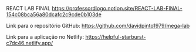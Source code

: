 REACT LAB FINAL
https://professordiogo.notion.site/REACT-LAB-FINAL-154c08bca56a80dcafc2c9cde0b103de


Link para o repositório GitHub:
https://github.com/davidpinto1979/mega-lab


Link para a aplicação no Netlify:
https://helpful-starburst-c7dc46.netlify.app/
